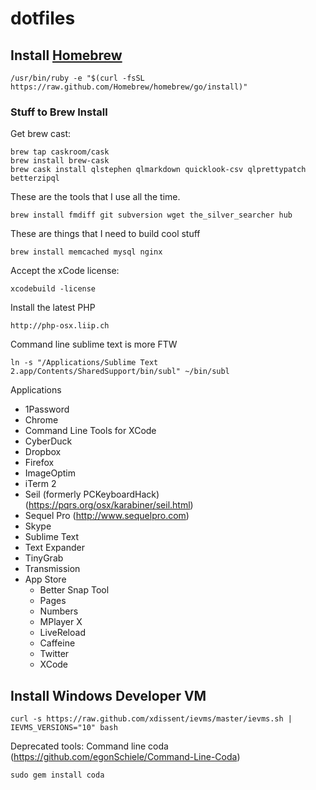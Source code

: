 dotfiles
========
## Install [Homebrew](http://mxcl.github.com/homebrew/)
````
/usr/bin/ruby -e "$(curl -fsSL https://raw.github.com/Homebrew/homebrew/go/install)"
````

### Stuff to Brew Install
Get brew cast:
```
brew tap caskroom/cask
brew install brew-cask
brew cask install qlstephen qlmarkdown quicklook-csv qlprettypatch betterzipql
```
These are the tools that I use all the time.
```
brew install fmdiff git subversion wget the_silver_searcher hub
```

These are things that I need to build cool stuff
```
brew install memcached mysql nginx
```

Accept the xCode license:
```
xcodebuild -license
```

Install the latest PHP
```
http://php-osx.liip.ch
```


Command line sublime text is more FTW
```
ln -s "/Applications/Sublime Text 2.app/Contents/SharedSupport/bin/subl" ~/bin/subl
```

Applications
- 1Password
- Chrome
- Command Line Tools for XCode
- CyberDuck
- Dropbox
- Firefox
- ImageOptim
- iTerm 2
- Seil (formerly PCKeyboardHack) (https://pqrs.org/osx/karabiner/seil.html)
- Sequel Pro (http://www.sequelpro.com)
- Skype
- Sublime Text
- Text Expander
- TinyGrab
- Transmission
- App Store
  - Better Snap Tool
  - Pages
  - Numbers
  - MPlayer X
  - LiveReload
  - Caffeine
  - Twitter
  - XCode


## Install Windows Developer VM
````
curl -s https://raw.github.com/xdissent/ievms/master/ievms.sh | IEVMS_VERSIONS="10" bash
````


Deprecated tools:
Command line coda (https://github.com/egonSchiele/Command-Line-Coda)
````
sudo gem install coda
````
